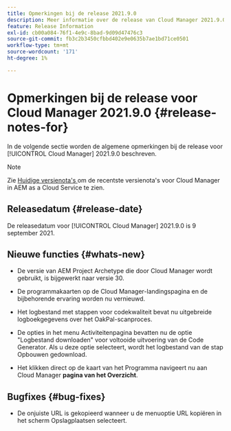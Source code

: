 ```yaml
---
title: Opmerkingen bij de release 2021.9.0
description: Meer informatie over de release van Cloud Manager 2021.9.0.
feature: Release Information
exl-id: cb00a084-76f1-4e9c-8bad-9d09d47476c3
source-git-commit: fb3c2b3450cfbbd402e9e0635b7ae1bd71ce0501
workflow-type: tm+mt
source-wordcount: '171'
ht-degree: 1%

---
```


# Opmerkingen bij de release voor Cloud Manager 2021.9.0 {#release-notes-for}

In de volgende sectie worden de algemene opmerkingen bij de release voor [!UICONTROL Cloud Manager] 2021.9.0 beschreven.

>[!NOTE]
>Zie [ Huidige versienota&#39;s ](https://experienceleague.adobe.com/nl/docs/experience-manager-cloud-service/content/release-notes/cloud-manager/current#getting-access) om de recentste versienota&#39;s voor Cloud Manager in AEM as a Cloud Service te zien.

## Releasedatum {#release-date}

De releasedatum voor [!UICONTROL Cloud Manager] 2021.9.0 is 9 september 2021.

## Nieuwe functies {#whats-new}

* De versie van AEM Project Archetype die door Cloud Manager wordt gebruikt, is bijgewerkt naar versie 30.

* De programmakaarten op de Cloud Manager-landingspagina en de bijbehorende ervaring worden nu vernieuwd.

* Het logbestand met stappen voor codekwaliteit bevat nu uitgebreide logboekgegevens over het OakPal-scanproces.

* De opties in het menu Activiteitenpagina bevatten nu de optie &quot;Logbestand downloaden&quot; voor voltooide uitvoering van de Code Generator. Als u deze optie selecteert, wordt het logbestand van de stap Opbouwen gedownload.

* Het klikken direct op de kaart van het Programma navigeert nu aan Cloud Manager **pagina van het Overzicht**.

## Bugfixes {#bug-fixes}

* De onjuiste URL is gekopieerd wanneer u de menuoptie URL kopiëren in het scherm Opslagplaatsen selecteert.
